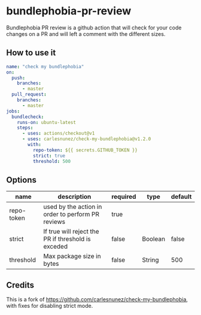 # bundlephobia-pr-review

Bundlephobia PR review is a github action that will check for your code changes on a PR and will left a comment with the different sizes.

## How to use it

```yml
name: "check my bundlephobia"
on:
  push:
    branches:
      - master
  pull_request:
    branches:
      - master
jobs:
  bundlecheck:
    runs-on: ubuntu-latest
    steps:
      - uses: actions/checkout@v1
      - uses: carlesnunez/check-my-bundlephobia@v1.2.0
        with:
          repo-token: ${{ secrets.GITHUB_TOKEN }}
          strict: true
          threshold: 500
```

## Options

| name       | description                                        | required | type    | default |
| ---------- | -------------------------------------------------- | -------- | ------- | ------- |
| repo-token | used by the action in order to perform PR reviews  | true     |         |         |
| strict     | If true will reject the PR if threshold is exceded | false    | Boolean | false   |
| threshold  | Max package size in bytes                          | false    | String  | 500     |


## Credits

This is a fork of https://github.com/carlesnunez/check-my-bundlephobia, with fixes for disabling strict mode.

